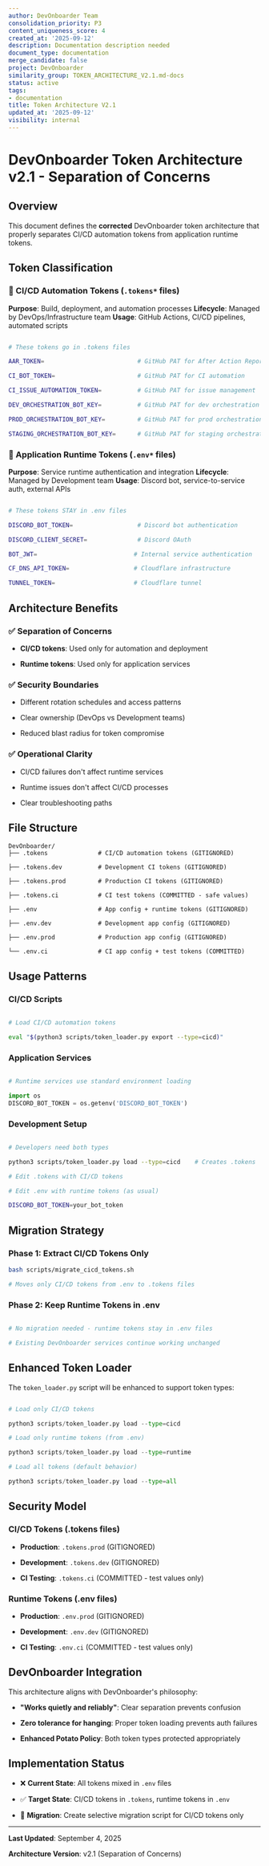 ```yaml
---
author: DevOnboarder Team
consolidation_priority: P3
content_uniqueness_score: 4
created_at: '2025-09-12'
description: Documentation description needed
document_type: documentation
merge_candidate: false
project: DevOnboarder
similarity_group: TOKEN_ARCHITECTURE_V2.1.md-docs
status: active
tags:
- documentation
title: Token Architecture V2.1
updated_at: '2025-09-12'
visibility: internal
---
```


# DevOnboarder Token Architecture v2.1 - Separation of Concerns

## Overview

This document defines the **corrected** DevOnboarder token architecture that properly separates CI/CD automation tokens from application runtime tokens.

## Token Classification

### 🔧 CI/CD Automation Tokens (`.tokens*` files)

**Purpose**: Build, deployment, and automation processes
**Lifecycle**: Managed by DevOps/Infrastructure team
**Usage**: GitHub Actions, CI/CD pipelines, automated scripts

```bash

# These tokens go in .tokens files

AAR_TOKEN=                          # GitHub PAT for After Action Reports

CI_BOT_TOKEN=                       # GitHub PAT for CI automation

CI_ISSUE_AUTOMATION_TOKEN=          # GitHub PAT for issue management

DEV_ORCHESTRATION_BOT_KEY=          # GitHub PAT for dev orchestration

PROD_ORCHESTRATION_BOT_KEY=         # GitHub PAT for prod orchestration

STAGING_ORCHESTRATION_BOT_KEY=      # GitHub PAT for staging orchestration

```

### 🚀 Application Runtime Tokens (`.env*` files)

**Purpose**: Service runtime authentication and integration
**Lifecycle**: Managed by Development team
**Usage**: Discord bot, service-to-service auth, external APIs

```bash

# These tokens STAY in .env files

DISCORD_BOT_TOKEN=                  # Discord bot authentication

DISCORD_CLIENT_SECRET=              # Discord OAuth

BOT_JWT=                           # Internal service authentication

CF_DNS_API_TOKEN=                  # Cloudflare infrastructure

TUNNEL_TOKEN=                      # Cloudflare tunnel

```

## Architecture Benefits

### ✅ **Separation of Concerns**

- **CI/CD tokens**: Used only for automation and deployment

- **Runtime tokens**: Used only for application services

### ✅ **Security Boundaries**

- Different rotation schedules and access patterns

- Clear ownership (DevOps vs Development teams)

- Reduced blast radius for token compromise

### ✅ **Operational Clarity**

- CI/CD failures don't affect runtime services

- Runtime issues don't affect CI/CD processes

- Clear troubleshooting paths

## File Structure

```text
DevOnboarder/
├── .tokens              # CI/CD automation tokens (GITIGNORED)

├── .tokens.dev          # Development CI tokens (GITIGNORED)

├── .tokens.prod         # Production CI tokens (GITIGNORED)

├── .tokens.ci           # CI test tokens (COMMITTED - safe values)

├── .env                 # App config + runtime tokens (GITIGNORED)

├── .env.dev             # Development app config (GITIGNORED)

├── .env.prod            # Production app config (GITIGNORED)

└── .env.ci              # CI app config + test tokens (COMMITTED)

```

## Usage Patterns

### CI/CD Scripts

```bash

# Load CI/CD automation tokens

eval "$(python3 scripts/token_loader.py export --type=cicd)"

```

### Application Services

```python

# Runtime services use standard environment loading

import os
DISCORD_BOT_TOKEN = os.getenv('DISCORD_BOT_TOKEN')

```

### Development Setup

```bash

# Developers need both types

python3 scripts/token_loader.py load --type=cicd    # Creates .tokens

# Edit .tokens with CI/CD tokens

# Edit .env with runtime tokens (as usual)

DISCORD_BOT_TOKEN=your_bot_token

```

## Migration Strategy

### Phase 1: Extract CI/CD Tokens Only

```bash
bash scripts/migrate_cicd_tokens.sh

# Moves only CI/CD tokens from .env to .tokens files

```

### Phase 2: Keep Runtime Tokens in .env

```bash

# No migration needed - runtime tokens stay in .env files

# Existing DevOnboarder services continue working unchanged

```

## Enhanced Token Loader

The `token_loader.py` script will be enhanced to support token types:

```python

# Load only CI/CD tokens

python3 scripts/token_loader.py load --type=cicd

# Load only runtime tokens (from .env)

python3 scripts/token_loader.py load --type=runtime

# Load all tokens (default behavior)

python3 scripts/token_loader.py load --type=all

```

## Security Model

### CI/CD Tokens (.tokens files)

- **Production**: `.tokens.prod` (GITIGNORED)

- **Development**: `.tokens.dev` (GITIGNORED)

- **CI Testing**: `.tokens.ci` (COMMITTED - test values only)

### Runtime Tokens (.env files)

- **Production**: `.env.prod` (GITIGNORED)

- **Development**: `.env.dev` (GITIGNORED)

- **CI Testing**: `.env.ci` (COMMITTED - test values only)

## DevOnboarder Integration

This architecture aligns with DevOnboarder's philosophy:

- **"Works quietly and reliably"**: Clear separation prevents confusion

- **Zero tolerance for hanging**: Proper token loading prevents auth failures

- **Enhanced Potato Policy**: Both token types protected appropriately

## Implementation Status

- ❌ **Current State**: All tokens mixed in `.env` files

- ✅ **Target State**: CI/CD tokens in `.tokens`, runtime tokens in `.env`

- 🔄 **Migration**: Create selective migration script for CI/CD tokens only

---

**Last Updated**: September 4, 2025

**Architecture Version**: v2.1 (Separation of Concerns)
